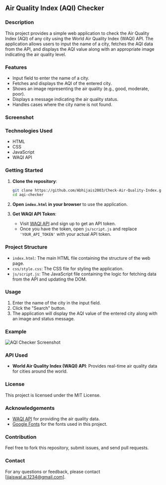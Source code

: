 ## Air Quality Index (AQI) Checker

### Description
This project provides a simple web application to check the Air Quality Index (AQI) of any city using the World Air Quality Index (WAQI) API. The application allows users to input the name of a city, fetches the AQI data from the API, and displays the AQI value along with an appropriate image indicating the air quality level.

### Features
- Input field to enter the name of a city.
- Fetches and displays the AQI of the entered city.
- Shows an image representing the air quality (e.g., good, moderate, poor).
- Displays a message indicating the air quality status.
- Handles cases where the city name is not found.

### Screenshot

### Technologies Used
- HTML
- CSS
- JavaScript
- WAQI API

### Getting Started
1. **Clone the repository**:
   ```bash
   git clone https://github.com/Abhijais2003/Check-Air-Quality-Index.git
   cd aqi-checker
   ```

2. **Open `index.html` in your browser** to use the application.

3. **Get WAQI API Token**:
   - Visit [WAQI API](https://waqi.info/) and sign up to get an API token.
   - Once you have the token, open `js/script.js` and replace `'YOUR_API_TOKEN'` with your actual API token.

### Project Structure
- `index.html`: The main HTML file containing the structure of the web page.
- `css/style.css`: The CSS file for styling the application.
- `js/script.js`: The JavaScript file containing the logic for fetching data from the API and updating the DOM.

### Usage
1. Enter the name of the city in the input field.
2. Click the "Search" button.
3. The application will display the AQI value of the entered city along with an image and status message.

### Example
![AQI Checker Screenshot](screenshot.png)

### API Used
- **World Air Quality Index (WAQI) API**: Provides real-time air quality data for cities around the world.

### License
This project is licensed under the MIT License.

### Acknowledgements
- [WAQI API](https://waqi.info/) for providing the air quality data.
- [Google Fonts](https://fonts.google.com/) for the fonts used in this project.

### Contribution
Feel free to fork this repository, submit issues, and send pull requests.

### Contact
For any questions or feedback, please contact [jjaiswal.aj.1234@gmail.com].
